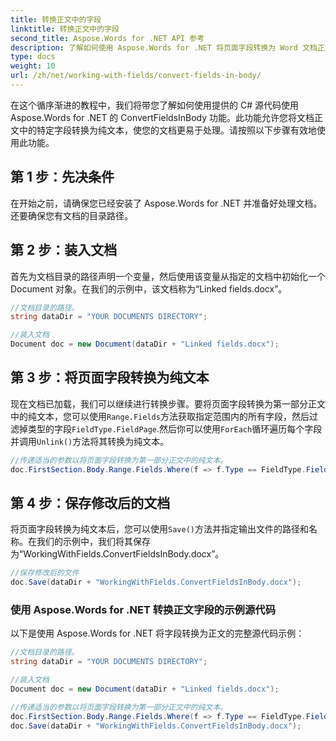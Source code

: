 ```yaml
---
title: 转换正文中的字段
linktitle: 转换正文中的字段
second_title: Aspose.Words for .NET API 参考
description: 了解如何使用 Aspose.Words for .NET 将页面字段转换为 Word 文档正文中的文本。
type: docs
weight: 10
url: /zh/net/working-with-fields/convert-fields-in-body/
---
```


在这个循序渐进的教程中，我们将带您了解如何使用提供的 C# 源代码使用 Aspose.Words for .NET 的 ConvertFieldsInBody 功能。此功能允许您将文档正文中的特定字段转换为纯文本，使您的文档更易于处理。请按照以下步骤有效地使用此功能。

## 第 1 步：先决条件

在开始之前，请确保您已经安装了 Aspose.Words for .NET 并准备好处理文档。还要确保您有文档的目录路径。

## 第 2 步：装入文档

首先为文档目录的路径声明一个变量，然后使用该变量从指定的文档中初始化一个 Document 对象。在我们的示例中，该文档称为“Linked fields.docx”。

```csharp
//文档目录的路径。
string dataDir = "YOUR DOCUMENTS DIRECTORY";

//装入文档
Document doc = new Document(dataDir + "Linked fields.docx");
```

## 第 3 步：将页面字段转换为纯文本

现在文档已加载，我们可以继续进行转换步骤。要将页面字段转换为第一部分正文中的纯文本，您可以使用`Range.Fields`方法获取指定范围内的所有字段，然后过滤掉类型的字段`FieldType.FieldPage`.然后你可以使用`ForEach`循环遍历每个字段并调用`Unlink()`方法将其转换为纯文本。

```csharp
//传递适当的参数以将页面字段转换为第一部分正文中的纯文本。
doc.FirstSection.Body.Range.Fields.Where(f => f.Type == FieldType.FieldPage).ToList().ForEach(f => f.Unlink());
```

## 第 4 步：保存修改后的文档

将页面字段转换为纯文本后，您可以使用`Save()`方法并指定输出文件的路径和名称。在我们的示例中，我们将其保存为“WorkingWithFields.ConvertFieldsInBody.docx”。

```csharp
//保存修改后的文件
doc.Save(dataDir + "WorkingWithFields.ConvertFieldsInBody.docx");
```

### 使用 Aspose.Words for .NET 转换正文字段的示例源代码

以下是使用 Aspose.Words for .NET 将字段转换为正文的完整源代码示例：

```csharp
//文档目录的路径。
string dataDir = "YOUR DOCUMENTS DIRECTORY";

//装入文档
Document doc = new Document(dataDir + "Linked fields.docx");

//传递适当的参数以将页面字段转换为第一部分正文中的纯文本。
doc.FirstSection.Body.Range.Fields.Where(f => f.Type == FieldType.FieldPage).ToList().ForEach(f => f.A
doc.Save(dataDir + "WorkingWithFields.ConvertFieldsInBody.docx");
```